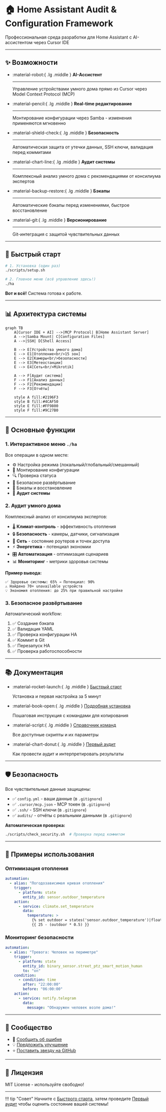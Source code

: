# 🏠 Home Assistant Audit & Configuration Framework

Профессиональная среда разработки для Home Assistant с AI-ассистентом через Cursor IDE

---

## ✨ Возможности

<div class="grid cards" markdown>

-   :material-robot:{ .lg .middle } __AI-Ассистент__

    ---

    Управление устройствами умного дома прямо из Cursor через Model Context Protocol (MCP)

-   :material-pencil:{ .lg .middle } __Real-time редактирование__

    ---

    Монтирование конфигурации через Samba - изменения применяются мгновенно

-   :material-shield-check:{ .lg .middle } __Безопасность__

    ---

    Автоматическая защита от утечки данных, SSH ключи, валидация перед коммитами

-   :material-chart-line:{ .lg .middle } __Аудит системы__

    ---

    Комплексный анализ умного дома с рекомендациями от консилиума экспертов

-   :material-backup-restore:{ .lg .middle } __Бэкапы__

    ---

    Автоматические бэкапы перед изменениями, быстрое восстановление

-   :material-git:{ .lg .middle } __Версионирование__

    ---

    Git-интеграция с защитой чувствительных данных

</div>

---

## 🚀 Быстрый старт

```bash
# 1. Установка (один раз)
./scripts/setup.sh

# 2. Главное меню (всё управление здесь!)
./ha
```

**Вот и всё!** Система готова к работе.

---

## 📊 Архитектура системы

```mermaid
graph TB
    A[Cursor IDE + AI] -->|MCP Protocol| B[Home Assistant Server]
    A -->|Samba Mount| C[Configuration Files]
    A -->|SSH| D[Shell Access]

    B --> E[Устройства умного дома]
    E --> E1[Отопление<br/>15 зон]
    E --> E2[Камеры<br/>безопасности]
    E --> E3[Метеостанции]
    E --> E4[Сеть<br/>Mikrotik]

    A --> F[Аудит система]
    F --> F1[Анализ данных]
    F --> F2[Рекомендации]
    F --> F3[Отчёты]

    style A fill:#2196F3
    style B fill:#4CAF50
    style E fill:#FF9800
    style F fill:#9C27B0
```

---

## 🎯 Основные функции

### 1. Интерактивное меню `./ha`

Все операции в одном месте:

- ⚙️ Настройка режима (локальный/глобальный/смешанный)
- 🔌 Монтирование конфигурации
- 🔍 Проверка статуса
- 🚀 Безопасное развёртывание
- 💾 Бэкапы и восстановление
- 🔬 **Аудит системы**

### 2. Аудит умного дома

Комплексный анализ от консилиума экспертов:

- 🌡️ **Климат-контроль** - эффективность отопления
- 🔒 **Безопасность** - камеры, датчики, сигнализация
- 📡 **Сеть** - состояние роутеров и точек доступа
- ⚡ **Энергетика** - потенциал экономии
- 🎛️ **Автоматизация** - оптимизация сценариев
- 📊 **Мониторинг** - метрики здоровья системы

**Пример вывода:**
```
✅ Здоровье системы: 65% → Потенциал: 90%
⚠️ Найдено 70+ unavailable устройств
💡 Экономия отопления: до 25% при правильной настройке
```

### 3. Безопасное развёртывание

Автоматический workflow:

1. ✅ Создание бэкапа
2. ✅ Валидация YAML
3. ✅ Проверка конфигурации HA
4. ✅ Коммит в Git
5. ✅ Перезапуск HA
6. ✅ Проверка работоспособности

---

## 📚 Документация

<div class="grid cards" markdown>

-   :material-rocket-launch:{ .lg .middle } [Быстрый старт](setup/quickstart.md)

    Установка и первая настройка за 5 минут

-   :material-book-open:{ .lg .middle } [Подробная установка](setup/SETUP.md)

    Пошаговая инструкция с командами для копирования

-   :material-script:{ .lg .middle } [Справочник команд](reference/COMMANDS.md)

    Все доступные скрипты и их параметры

-   :material-chart-donut:{ .lg .middle } [Первый аудит](guides/first-audit.md)

    Как провести аудит и интерпретировать результаты

</div>

---

## 🛡️ Безопасность

Все чувствительные данные защищены:

- ✅ `config.yml` - ваши данные (в `.gitignore`)
- ✅ `.cursor/mcp.json` - MCP токен (в `.gitignore`)
- ✅ `.ssh/` - SSH ключи (в `.gitignore`)
- ✅ `audits/` - отчёты с реальными данными (в `.gitignore`)

**Автоматическая проверка:**
```bash
./scripts/check_security.sh  # Проверка перед коммитом
```

---

## 🌟 Примеры использования

### Оптимизация отопления

```yaml
automation:
  - alias: "Погодозависимая кривая отопления"
    trigger:
      - platform: state
        entity_id: sensor.outdoor_temperature
    action:
      - service: climate.set_temperature
        data:
          temperature: >
            {% set outdoor = states('sensor.outdoor_temperature')|float %}
            {{ 25 - (outdoor * 0.5) }}
```

### Мониторинг безопасности

```yaml
automation:
  - alias: "Тревога: Человек на периметре"
    trigger:
      - platform: state
        entity_id: binary_sensor.street_ptz_smart_motion_human
        to: "on"
    condition:
      - condition: time
        after: "22:00:00"
        before: "06:00:00"
    action:
      - service: notify.telegram
        data:
          message: "Обнаружен человек возле дома!"
```

---

## 💬 Сообщество

- 🐛 [Сообщить об ошибке](https://github.com/Gfermoto/HASSio_Cursor/issues)
- 💡 [Предложить улучшение](https://github.com/Gfermoto/HASSio_Cursor/issues)
- ⭐ [Поставить звезду на GitHub](https://github.com/Gfermoto/HASSio_Cursor)

---

## 📄 Лицензия

MIT License - используйте свободно!

---

!!! tip "Совет"
    Начните с [Быстрого старта](setup/quickstart.md), затем проведите [Первый аудит](guides/first-audit.md) чтобы оценить состояние вашей системы!
